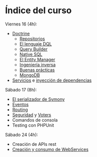# Índice del curso

Viernes 16 (4h):

- [Doctrine](./doctrine.md)
  - [Repositorios](./doctrine-repositorios.md)
  - [El lenguaje DQL](./doctrine-dql)
  - [Query Builder](./doctrine-query-builder.md)
  - [Native SQL](./nativesql.md)
  - [El Entity Manager](./doctrine-em.md)
  - [Ingeniería inversa](./doctrine-ingenieriainversa.md)
  - [Buenas prácticas](https://www.doctrine-project.org/projects/doctrine-orm/en/2.6/reference/best-practices.html#best-practices)
  - [MongoDB](./mongo.db)
- [Servicios](./servicios.md) e [inyección de dependencias](./inyeccion-dependencias.md)

Sábado 17 (8h):

- [El serializador de Symony](./serializer.md)
- [Eventos](./events.md)
- [Routing](./routing.md)
- [Seguridad](./security) y [Voters](./voters.md)
- Comandos de consola
- Testing con PHPUnit

Sábado 24 (4h):

- Creación de APIs rest
- [Creación y consumo de WebServices](./soap.md)
